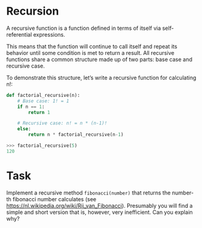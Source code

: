 # Recursion

A recursive function is a function defined in terms of itself via self-referential expressions.

This means that the function will continue to call itself and repeat its behavior until some condition is met to return a result. All recursive functions share a common structure made up of two parts: base case and recursive case.

To demonstrate this structure, let’s write a recursive function for calculating n!:

```python
def factorial_recursive(n):
    # Base case: 1! = 1
    if n == 1:
        return 1

    # Recursive case: n! = n * (n-1)!
    else:
        return n * factorial_recursive(n-1)
```

```python
>>> factorial_recursive(5)
120
```

# Task

Implement a recursive method `fibonacci(number)` that returns the number-th fibonacci number
calculates (see https://nl.wikipedia.org/wiki/Rij_van_Fibonacci). Presumably
you will find a simple and short version that is, however, very inefficient. Can you explain why?